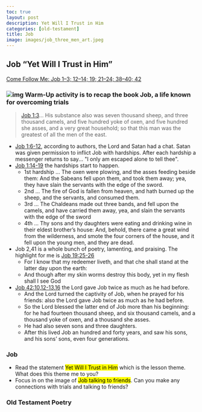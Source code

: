 ```yaml
---
toc: true
layout: post
description: Yet Will I Trust in Him
categories: [old-testament]
title: Job
image: images/job_three_men_art.jpeg
---
```


## Job “Yet Will I Trust in Him”
[Come Follow Me: Job 1–3; 12–14; 19; 21–24; 38–40; 42](https://www.churchofjesuschrist.org/study/manual/come-follow-me-for-sunday-school-old-testament-2022/32?lang=eng) 

### ![img]({{site.baseurl}}/images/job_three_men_art.jpeg) Warm-Up activity is to recap the book Job, a life known for overcoming trials
> [Job 1:3](https://www.churchofjesuschrist.org/study/scriptures/ot/job/1?lang=eng&id=3#p2)... His substance also was seven thousand sheep, and three thousand camels, and five hundred yoke of oxen, and five hundred she asses, and a very great household; so that this man was the greatest of all the men of the east.
- [Job 1:6-12](https://www.churchofjesuschrist.org/study/scriptures/ot/job/1?lang=eng&id=6-12#p6), according to authors, the Lord and Satan had a chat.  Satan was given permission to inflict Job with hardships.  After each hardship a messenger returns to say... "I only am escaped alone to tell thee".
- [Job 1:14-19](https://www.churchofjesuschrist.org/study/scriptures/ot/job/1?lang=eng&id=14-19#p13) the hardships start to happen.
    - 1st hardship ... The oxen were plowing, and the asses feeding beside them: And the Sabeans fell upon them, and took them away; yea, they have slain the servants with the edge of the sword.
    - 2nd ... The fire of God is fallen from heaven, and hath burned up the sheep, and the servants, and consumed them.
    - 3rd ... The Chaldeans made out three bands, and fell upon the camels, and have carried them away, yea, and slain the servants with the edge of the sword
    - 4th ... Thy sons and thy daughters were eating and drinking wine in their eldest brother’s house: And, behold, there came a great wind from the wilderness, and smote the four corners of the house, and it fell upon the young men, and they are dead.
- Job 2,41 is a whole bunch of poetry, lamenting, and praising. The highlight for me is [Job 19:25-26](https://www.churchofjesuschrist.org/study/scriptures/ot/job/19?lang=eng&id=25-26#p24)
    - For I know that my redeemer liveth, and that che shall stand at the latter day upon the earth:
    - And though after my skin worms destroy this body, yet in my flesh shall I see God
- [Job 42:10,12-13,16](https://www.churchofjesuschrist.org/study/scriptures/ot/job/42?lang=eng&id=10,12-13,16#9) the Lord gave Job twice as much as he had before.
    - And the Lord turned the captivity of Job, when he prayed for his friends: also the Lord gave Job twice as much as he had before.
    - So the Lord blessed the latter end of Job more than his beginning: for he had fourteen thousand sheep, and six thousand camels, and a thousand yoke of oxen, and a thousand she asses.
    - He had also seven sons and three daughters.
    - After this lived Job an hundred and forty years, and saw his sons, and his sons’ sons, even four generations.

### Job 

- Read the statement <mark>Yet Will I Trust in Him</mark> which is the lesson theme.  What does this theme me to you?
- Focus in on the image of <mark>Job talking to friends</mark>. Can you make any connections with trials and talking to friends?


### Old Testament Poetry


